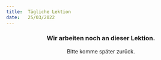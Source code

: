 ```yaml
---
title:  Tägliche Lektion
date:   25/03/2022
---
```


### <center>Wir arbeiten noch an dieser Lektion.</center>
<center>Bitte komme später zurück.</center>